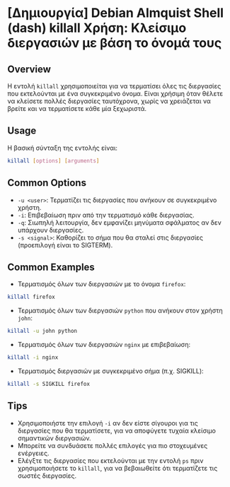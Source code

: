 # [Δημιουργία] Debian Almquist Shell (dash) killall Χρήση: Κλείσιμο διεργασιών με βάση το όνομά τους

## Overview
Η εντολή `killall` χρησιμοποιείται για να τερματίσει όλες τις διεργασίες που εκτελούνται με ένα συγκεκριμένο όνομα. Είναι χρήσιμη όταν θέλετε να κλείσετε πολλές διεργασίες ταυτόχρονα, χωρίς να χρειάζεται να βρείτε και να τερματίσετε κάθε μία ξεχωριστά.

## Usage
Η βασική σύνταξη της εντολής είναι:

```bash
killall [options] [arguments]
```

## Common Options
- `-u <user>`: Τερματίζει τις διεργασίες που ανήκουν σε συγκεκριμένο χρήστη.
- `-i`: Επιβεβαίωση πριν από την τερματισμό κάθε διεργασίας.
- `-q`: Σιωπηλή λειτουργία, δεν εμφανίζει μηνύματα σφάλματος αν δεν υπάρχουν διεργασίες.
- `-s <signal>`: Καθορίζει το σήμα που θα σταλεί στις διεργασίες (προεπιλογή είναι το SIGTERM).

## Common Examples
- Τερματισμός όλων των διεργασιών με το όνομα `firefox`:

```bash
killall firefox
```

- Τερματισμός όλων των διεργασιών `python` που ανήκουν στον χρήστη `john`:

```bash
killall -u john python
```

- Τερματισμός όλων των διεργασιών `nginx` με επιβεβαίωση:

```bash
killall -i nginx
```

- Τερματισμός διεργασιών με συγκεκριμένο σήμα (π.χ. SIGKILL):

```bash
killall -s SIGKILL firefox
```

## Tips
- Χρησιμοποιήστε την επιλογή `-i` αν δεν είστε σίγουροι για τις διεργασίες που θα τερματίσετε, για να αποφύγετε τυχαία κλείσιμο σημαντικών διεργασιών.
- Μπορείτε να συνδυάσετε πολλές επιλογές για πιο στοχευμένες ενέργειες.
- Ελέγξτε τις διεργασίες που εκτελούνται με την εντολή `ps` πριν χρησιμοποιήσετε το `killall`, για να βεβαιωθείτε ότι τερματίζετε τις σωστές διεργασίες.
